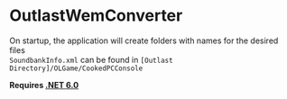 # OutlastWemConverter
On startup, the application will create folders with names for the desired files<br>
`SoundbankInfo.xml` can be found in `[Outlast Directory]/OLGame/CookedPCConsole`

**Requires [.NET 6.0](https://dotnet.microsoft.com/en-us/download/dotnet/thank-you/runtime-6.0.25-windows-x86-installer)**
